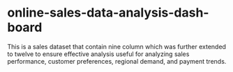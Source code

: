 # online-sales-data-analysis-dash-board
This is a sales dataset that contain nine column which was further extended to twelve  to ensure effective analysis useful for analyzing sales performance, customer preferences, regional demand, and payment trends. 
